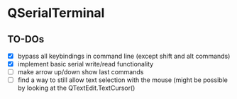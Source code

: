 # QSerialTerminal
 
## TO-DOs
- [x] bypass all keybindings in command line (except shift and alt commands)
- [x] implement basic serial write/read functionality
- [ ] make arrow up/down show last commands
- [ ] find a way to still allow text selection with the mouse
      (might be possible by looking at the QTextEdit.TextCursor()